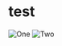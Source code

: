 # test

![One](https://prnt.sc/ulcwq3.jpg)
![Two](https://www.talkwalker.com/uploads/2017/00001/mc1/Not%20Hotdog.png)

